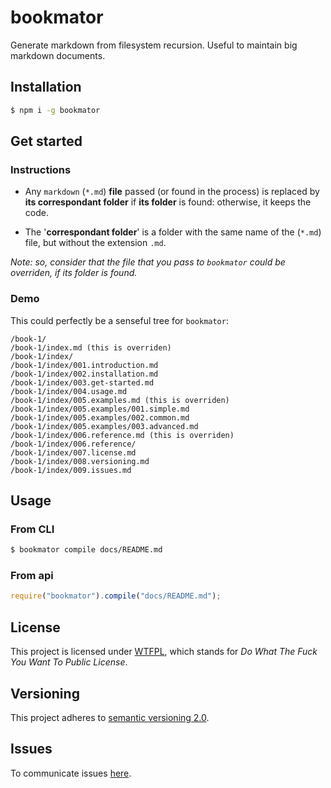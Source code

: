 # bookmator

Generate markdown from filesystem recursion. Useful to maintain big markdown documents.

## Installation

```sh
$ npm i -g bookmator
```

## Get started

### Instructions

  - Any `markdown` (`*.md`) **file** passed (or found in the process) is replaced by **its correspondant folder** if **its folder** is found: otherwise, it keeps the code.

  - The '**correspondant folder**' is a folder with the same name of the (`*.md`) file, but without the extension `.md`.

*Note: so, consider that the file that you pass to `bookmator` could be overriden, if its folder is found.*

### Demo

This could perfectly be a senseful tree for `bookmator`:

```
/book-1/
/book-1/index.md (this is overriden)
/book-1/index/
/book-1/index/001.introduction.md
/book-1/index/002.installation.md
/book-1/index/003.get-started.md
/book-1/index/004.usage.md
/book-1/index/005.examples.md (this is overriden)
/book-1/index/005.examples/001.simple.md
/book-1/index/005.examples/002.common.md
/book-1/index/005.examples/003.advanced.md
/book-1/index/006.reference.md (this is overriden)
/book-1/index/006.reference/
/book-1/index/007.license.md
/book-1/index/008.versioning.md
/book-1/index/009.issues.md
```

## Usage

### From CLI

```sh
$ bookmator compile docs/README.md
```

### From api

```js
require("bookmator").compile("docs/README.md");
```

## License

This project is licensed under [WTFPL](https://es.wikipedia.org/wiki/WTFPL), which stands for *Do What The Fuck You Want To Public License*.

## Versioning

This project adheres to [semantic versioning 2.0](https://semver.org/).

## Issues

To communicate issues [here](https://github.com/allnulled/bookmator/issues/new).
